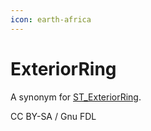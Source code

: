 ```yaml
---
icon: earth-africa
---
```


# ExteriorRing

A synonym for [ST\_ExteriorRing](st_exteriorring.md).

CC BY-SA / Gnu FDL
